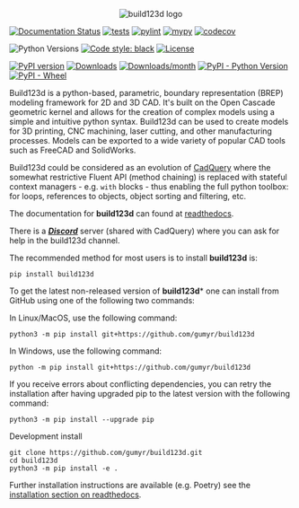 <p align="center">
    <img alt="build123d logo" src="docs/assets/build123d_logo/logo-banner.svg">
</p>

[![Documentation Status](https://readthedocs.org/projects/build123d/badge/?version=latest)](https://build123d.readthedocs.io/en/latest/?badge=latest)
[![tests](https://github.com/gumyr/build123d/actions/workflows/test.yml/badge.svg)](https://github.com/gumyr/build123d/actions/workflows/test.yml)
[![pylint](https://github.com/gumyr/build123d/actions/workflows/lint.yml/badge.svg)](https://github.com/gumyr/build123d/actions/workflows/lint.yml)
[![mypy](https://github.com/gumyr/build123d/actions/workflows/mypy.yml/badge.svg)](https://github.com/gumyr/build123d/actions/workflows/mypy.yml)
[![codecov](https://codecov.io/gh/gumyr/build123d/branch/dev/graph/badge.svg)](https://codecov.io/gh/gumyr/build123d)

![Python Versions](https://img.shields.io/badge/python-3.10%20|%203.11%20|%203.12%20|%203.13-blue)
[![Code style: black](https://img.shields.io/badge/code%20style-black-000000.svg)](https://github.com/psf/black)
[![License](https://img.shields.io/badge/license-Apache--2.0-blue.svg)](https://opensource.org/licenses/Apache-2.0)

[![PyPI version](https://img.shields.io/pypi/v/build123d.svg)](https://pypi.org/project/build123d/)
[![Downloads](https://pepy.tech/badge/build123d)](https://pepy.tech/project/build123d)
[![Downloads/month](https://pepy.tech/badge/build123d/month)](https://pepy.tech/project/build123d)
[![PyPI - Python Version](https://img.shields.io/pypi/pyversions/build123d.svg)](https://pypi.org/project/build123d/)
[![PyPI - Wheel](https://img.shields.io/pypi/wheel/build123d.svg)](https://pypi.org/project/build123d/)

Build123d is a python-based, parametric, boundary representation (BREP) modeling framework for 2D and 3D CAD. It's built on the Open Cascade geometric kernel and allows for the creation of complex models using a simple and intuitive python syntax. Build123d can be used to create models for 3D printing, CNC machining, laser cutting, and other manufacturing processes.  Models can be exported to a wide variety of popular CAD tools such as FreeCAD and SolidWorks.

Build123d could be considered as an evolution of [CadQuery](https://cadquery.readthedocs.io/en/latest/index.html) where the somewhat restrictive Fluent API (method chaining) is replaced with stateful context managers - e.g. `with` blocks - thus enabling the full python toolbox: for loops, references to objects, object sorting and filtering, etc.

The documentation for **build123d** can found at [readthedocs](https://build123d.readthedocs.io/en/latest/index.html).

There is a [***Discord***](https://discord.com/invite/Bj9AQPsCfx) server (shared with CadQuery) where you can ask for help in the build123d channel.

The recommended method for most users is to install **build123d** is:
```
pip install build123d
```

To get the latest non-released version of **build123d*** one can install from GitHub using one of the following two commands:

In Linux/MacOS, use the following command:
```
python3 -m pip install git+https://github.com/gumyr/build123d
```
In Windows, use the following command:
```
python -m pip install git+https://github.com/gumyr/build123d
```

If you receive errors about conflicting dependencies, you can retry the installation after having upgraded pip to the latest version with the following command:
```
python3 -m pip install --upgrade pip
```

Development install
```
git clone https://github.com/gumyr/build123d.git
cd build123d
python3 -m pip install -e .
```

Further installation instructions are available (e.g. Poetry) see the [installation section on readthedocs](https://build123d.readthedocs.io/en/latest/installation.html).
